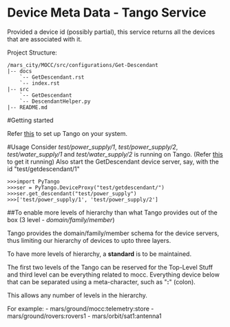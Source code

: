 # Device Meta Data - Tango Service

Provided a device id (possibly partial), this service returns all the devices that are associated with it.

Project Structure:

```
/mars_city/MOCC/src/configurations/Get-Descendant
|-- docs
    `-- GetDescendant.rst
    `-- index.rst
|-- src
    `-- GetDescendant
    `-- DescendantHelper.py
|-- README.md

```

#Getting started

Refer [this](https://github.com/mars-planet/mars_city/blob/master/servers/body_tracker_v2/src/win/PyTango%20Setup/PyTango%20Installation%20Instructions/Instructions.txt) to set up Tango on your system.

#Usage
Consider *test/power_supply/1*, *test/power_supply/2*, *test/water_supply/1* and *test/water_supply/2* is running on Tango. (Refer [this](http://www.esrf.eu/computing/cs/tango/tango_doc/kernel_doc/pytango/latest/quicktour.html) to get it running)
Also start the GetDescendant device server, say, with the id "test/getdescendant/1"
```
>>>import PyTango
>>>ser = PyTango.DeviceProxy("test/getdescendant/")
>>>ser.get_descendant("test/power_supply")
>>>['test/power_supply/1', 'test/power_supply/2']
```


##To enable more levels of hierarchy than what Tango provides out of the box (3 level - *domain/family/member*)

Tango provides the domain/family/member schema for the device servers, thus limiting our hierarchy of devices to upto three layers.

To have more levels of hierarchy, a **standard** is to be maintained.

The first two levels of the Tango can be reserved for the Top-Level Stuff and third level can be everything related to mocc.
Everything device below that can be separated using a meta-character, such as  "**:**" (colon).

This allows any number of levels in the hierarchy.

For example: 
	- mars/ground/mocc:telemetry:store
	- mars/ground/rovers:rovers1
	- mars/orbit/sat1:antenna1
